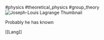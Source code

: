 #physics #theoretical_physics #group_theory
![Joseph-Louis Lagrange Thumbnail](https://upload.wikimedia.org/wikipedia/commons/4/46/%D0%9B%D0%B0%D0%B3%D1%80%D0%B0%D0%BD%D0%B6.jpg)

Probably he has known

[[Lang]]